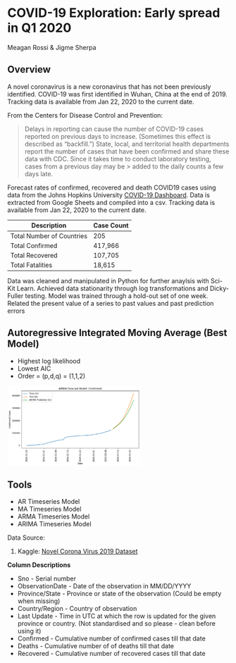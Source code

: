 # COVID-19 Exploration: Early spread in Q1 2020
Meagan Rossi & Jigme Sherpa

## Overview
A novel coronavirus is a new coronavirus that has not been previously identified. COVID-19 was first identified in Wuhan, China at the end of 2019. Tracking data is available from Jan 22, 2020 to the current date.

From the Centers for Disease Control and Prevention:
> Delays in reporting can cause the number of COVID-19 cases reported on previous days to increase. (Sometimes this effect is
> described as “backfill.”) State, local, and territorial health departments report the number of cases that have been
> confirmed and share these data with CDC. Since it takes time to conduct laboratory testing, cases from a previous day may be > added to the daily counts a few days late.

Forecast rates of confirmed, recovered and death COVID19 cases using data from the Johns Hopkins University [COVID-19 Dashboard](https://coronavirus.jhu.edu/map.html). Data is extracted from Google Sheets and compiled into a csv.  Tracking data is available from Jan 22, 2020 to the current date.

Description | Case Count
------------ | -------------
Total Number of Countries | 205
Total Confirmed | 417,966
Total Recovered | 107,705
Total Fatalities | 18,615

Data was cleaned and manipulated in Python for further anaylsis with Sci-Kit Learn. Achieved data stationarity through log transformations and Dicky-Fuller testing. Model was trained through a hold-out set of one week. Related the present value of a series to past values and past prediction errors

## Autoregressive Integrated Moving Average (Best Model)
- Highest log likelihood
- Lowest AIC
- Order = (p,d,q) = (1,1,2)

<img src="/_Images/ARIMA.png" align="center" width="60%">

## Tools<br/>
- AR Timeseries Model
- MA Timeseries Model
- ARMA Timeseries Model
- ARIMA Timeseries Model

Data Source:
1. Kaggle: [Novel Corona Virus 2019 Dataset](https://www.kaggle.com/sudalairajkumar/novel-corona-virus-2019-dataset)

**Column Descriptions**
- Sno - Serial number
- ObservationDate - Date of the observation in MM/DD/YYYY
- Province/State - Province or state of the observation (Could be empty when missing)
- Country/Region - Country of observation
- Last Update - Time in UTC at which the row is updated for the given province or country. (Not standardised and so please - clean before using it)
- Confirmed - Cumulative number of confirmed cases till that date
- Deaths - Cumulative number of of deaths till that date
- Recovered - Cumulative number of recovered cases till that date
